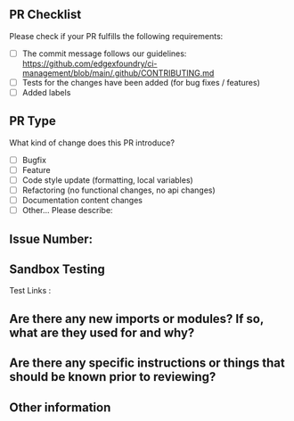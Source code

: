 ## PR Checklist
Please check if your PR fulfills the following requirements:

- [ ] The commit message follows our guidelines: https://github.com/edgexfoundry/ci-management/blob/main/.github/CONTRIBUTING.md
- [ ] Tests for the changes have been added (for bug fixes / features)
- [ ] Added labels
## PR Type
What kind of change does this PR introduce?
<!-- Please check the one that applies to this PR using "x". -->

- [ ] Bugfix
- [ ] Feature
- [ ] Code style update (formatting, local variables)
- [ ] Refactoring (no functional changes, no api changes)
- [ ] Documentation content changes
- [ ] Other... Please describe:

## Issue Number:

## Sandbox Testing
Test Links :

## Are there any new imports or modules? If so, what are they used for and why?


## Are there any specific instructions or things that should be known prior to reviewing?

## Other information
